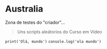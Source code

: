 # Australia
Zona de testes do "criador"...
> Uns scripts aleátorios do Curso em Video

`print('Olá, mundo')`
`console.log('ola mundo')`
